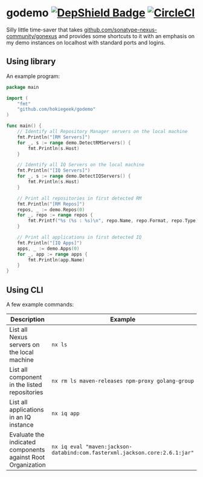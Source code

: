 # godemo [![DepShield Badge](https://depshield.sonatype.org/badges/HokieGeek/godemo/depshield.svg)](https://depshield.github.io) [![CircleCI](https://circleci.com/gh/HokieGeek/godemo.svg?style=svg)](https://circleci.com/gh/HokieGeek/godemo)

Silly little time-saver that takes [github.com/sonatype-nexus-community/gonexus](//github.com/sonatype-nexus-community/gonexus) and provides some shortcuts to it with an emphasis on my demo instances on localhost with standard ports and logins.

## Using library

An example program:

```go
package main

import (
	"fmt"
	"github.com/hokiegeek/godemo"
)

func main() {
	// Identify all Repository Manager servers on the local machine
	fmt.Println("[RM Servers]")
	for _, s := range demo.DetectRMServers() {
		fmt.Println(s.Host)
	}

	// Identify all IQ Servers on the local machine
	fmt.Println("[IQ Servers]")
	for _, s := range demo.DetectIQServers() {
		fmt.Println(s.Host)
	}

	// Print all repositories in first detected RM
	fmt.Println("[RM Repos]")
	repos, _ := demo.Repos(0)
	for _, repo := range repos {
		fmt.Printf("%s (%s : %s)\n", repo.Name, repo.Format, repo.Type)
	}

	// Print all applications in first detected IQ
	fmt.Println("[IQ Apps]")
	apps, _ := demo.Apps(0)
	for _, app := range apps {
		fmt.Println(app.Name)
	}
}
```

## Using CLI

A few example commands:

| Description                                                 | Example                                                                    |
| ----------------------------------------------------------- | -------------------------------------------------------------------------- |
| List all Nexus servers on the local machine                 | `nx ls`                                                                    |
| List all component in the listed repositories               | `nx rm ls maven-releases npm-proxy golang-group`                           |
| List all applications in an IQ instance                     | `nx iq app`                                                                |
| Evaluate the indicated components against Root Organization | `nx iq eval "maven:jackson-databind:com.fasterxml.jackson.core:2.6.1:jar"` |
